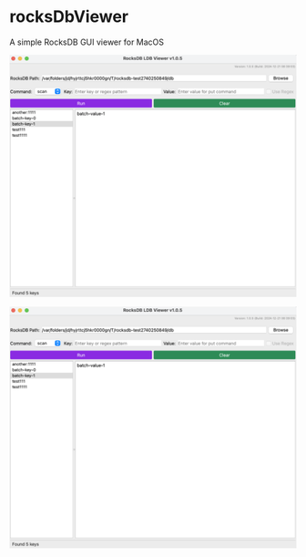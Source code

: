 # rocksDbViewer
A simple RocksDB GUI viewer for MacOS

![Sample Snapshot 1](./img/sample1.png)

![Sample Snapshot 2](./img/sample1.png)

